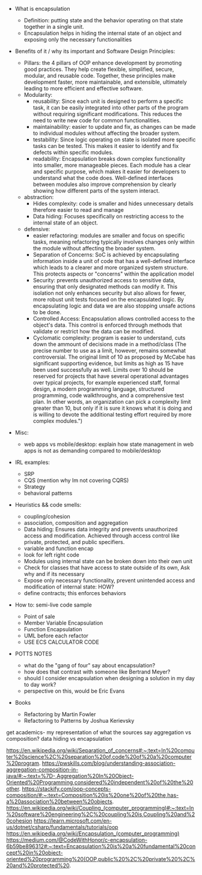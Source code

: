 - What is encapsulation
	- Definition: putting state and the behavior operating on that state together in a single unit.
	- Encapsulation helps in hiding the internal state of an object and exposing only the 
	  necessary functionalities

- Benefits of it / why its important and Software Design Principles:
	- Pillars: the 4 pillars of OOP enhance development by promoting good practices. They help create flexible, simplified, secure, modular, and reusable code. Together, these principles make development faster, more maintainable, and extensible, ultimately leading to more efficient and effective software.
	- Modularity: 
		- reusability: Since each unit is designed to perform a specific task, it can be easily integrated into other parts of the program without requiring significant modifications. This reduces the need to write new code for common functionalities.
		- maintainability: easier to update and fix, as changes can be made to individual modules without affecting the broader system.
		- testability: Since logic operating on state is isolated more specific tasks can be tested. This makes it easier to identify and fix defects within specific modules.
		- readability: Encapsulation breaks down complex functionality into smaller, more manageable pieces. Each module has a clear and specific purpose, which makes it easier for developers to understand what the code does. Well-defined interfaces between modules also improve comprehension by clearly showing how different parts of the system interact.
	- abstraction: 
		- Hides complexity: code is smaller and hides unnecessary details therefore easier to read and manage
		- Data hiding: Focuses specifically on restricting access to the internal state of an object.
	- defensive:
 		- easier refactoring: modules are smaller and focus on specific tasks, meaning refactoring typically involves changes only within the module without affecting the broader system.
		- Separation of Concerns: SoC is achieved by encapsulating information inside a unit of code that has a well-defined interface which leads to a clearer and more organized system structure. This protects aspects or "concerns" within the application model
		- Security: prevents unauthorized access to sensitive data, ensuring that only designated methods can modify it. This isolation not only enhances security but also allows for fewer, more robust unit tests focused on the encapsulated logic. By encapsulating logic and data we are also stopping unsafe actions to be done.
		- Controlled Access: Encapsulation allows controlled access to the object's data. This control is enforced through methods that validate or restrict how the data can be modified.
		- Cyclomatic complexity: program is easier to understand, cuts down the ammount of
				decisions made in a method/class (The precise number to use as a limit, however,
 				remains somewhat controversial. The original limit of 10 as proposed by McCabe has significant
 				supporting evidence, but limits as high as 15 have been used successfully as well. Limits over
 				10 should be reserved for projects that have several operational advantages over typical projects,
 				for example experienced staff, formal design, a modern programming language, structured programming,
 				code walkthroughs, and a comprehensive test plan.
 				In other words, an organization can pick a complexity limit greater than 10, but only if it is sure
 				it knows what it is doing and is willing to devote the additional testing effort required by more
 				complex modules.")

- Misc: 
	- web apps vs mobile/desktop: explain how state management in web apps is not as demanding compared to mobile/desktop

- IRL examples:
	- SRP
	- CQS (mention why Im not covering CQRS)
	- Strategy
	- behavioral patterns

- Heuristics && code smells: 
	- coupling/cohesion
	- association, composition and aggregation
	- Data hiding: Ensures data integrity and prevents unauthorized access and modification. Achieved through access control like private, protected, and public specifiers.
	- variable and function encap
	- look for left right code
	- Modules using internal state can be broken down into their own unit
	- Check for classes that have access to state outside of its own, Ask why and if its necessary
  	- Expose only necessary functionality, prevent unintended access and modification of internal state: HOW?
	- define contracts; this enforces behaviors

- How to: semi-live code sample
	- Point of sale
	- Member Variable Encapsulation
	- Function Encapsulation
	- UML before each refactor
	- USE ECS CALCULATOR CODE

- POTTS NOTES
	- what do the "gang of four" say about encapsulation?
	- how does that contrast with someone like Bertrand Meyer?
	- should I consider encapsulation when designing a solution in my day to day work?
	- perspective on this, would be Eric Evans

- Books
	- Refactoring by Martin Fowler
	- Refactoring to Patterns by Joshua Kerievsky


get academics- my representation of what the sources say
aggregation vs composition?
data hiding vs encapsulation

https://en.wikipedia.org/wiki/Separation_of_concerns#:~:text=In%20computer%20science%2C%20separation%20of,code%20of%20a%20computer%20program.
https://pwskills.com/blog/understanding-association-aggregation-composition-in-java/#:~:text=%7D-,Aggregation%20In%20Object-Oriented%20Programming,considered%20independent%20of%20the%20other.
https://stackify.com/oop-concepts-composition/#:~:text=Composition%20is%20one%20of%20the,has-a%20association%20between%20objects.
https://en.wikipedia.org/wiki/Coupling_(computer_programming)#:~:text=In%20software%20engineering%2C%20coupling%20is,Coupling%20and%20cohesion
https://learn.microsoft.com/en-us/dotnet/csharp/fundamentals/tutorials/oop
https://en.wikipedia.org/wiki/Encapsulation_(computer_programming)
https://medium.com/@CodeWithHonor/c-encapsulation-6b59be896312#:~:text=Encapsulation%20is%20a%20fundamental%20concept%20in%20object-oriented%20programming%20(OOP,public%20%2C%20private%20%2C%20and%20protected%20.
